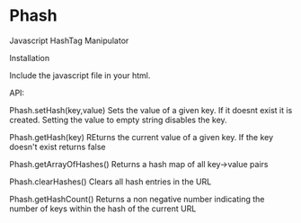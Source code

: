# Phash
Javascript HashTag Manipulator

Installation

Include the javascript file in your html.


API:

Phash.setHash(key,value)
Sets the value of a given key. If it doesnt exist it is created. Setting the value to empty string disables the key.

Phash.getHash(key)
REturns the current value of a given key. If the key doesn't exist returns false

Phash.getArrayOfHashes()
Returns a hash map of all key->value pairs 

Phash.clearHashes()
Clears all hash entries in the URL

Phash.getHashCount()
Returns a non negative number indicating the number of keys within the hash of the current URL

